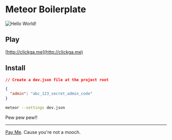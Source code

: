# Meteor Boilerplate
![Hello World!](http://tyler.link/h1iQ/Screen%20Shot%202016-08-13%20at%2011.38.31%20AM.png)

## Play
[http://clickga.me](http://clickga.me)

## Install
```json
// Create a dev.json file at the project root

{
  "admin": "abc_123_secret_admin_code"
}
```

```bash
meteor --settings dev.json
```

Pew pew pew!!

---
[Pay Me](https://cash.me/$tyvdh). Cause you're not a mooch.

